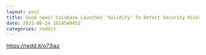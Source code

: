 ```yaml
--- 
layout: post 
title: Good news! Coinbase Launches 'Solidify' To Detect Security Risks In Ethereum Smart Contracts 
date: 2021-06-24 1624549452 
categories: reddit 
--- 
```

https://redd.it/o73iaz